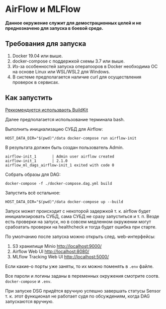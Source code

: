 # AirFlow и MLFlow

**Данное окружение служит для демострационных целей и не преднозначено для запуска в боевой среде.**

## Требования для запуска

1. Docker 19.04 или выше.
2. docker-compose с поддержкой схемы 3.7 или выше.
3. Из-за особенностей запуска оператооров в Docker необходима ОС на основе Linux или WSL/WSL2 для Windows.
4. В системе предполагается наличие curl для осуществления проверок в сервисах. 

## Как запустить

[Реккомендуется использваоть BuildKit](https://docs.docker.com/develop/develop-images/build_enhancements/)

Далее предполагается использование терминала bash.

Выполнить инициализацию СУБД для Airflow:
```
HOST_DATA_DIR="$(pwd)"/data docker-compose run airflow-init
```

В результата должен быть создан пользователь Admin.
```
airflow-init_1       | Admin user airflow created
airflow-init_1       | 2.1.0
airflow_ml_dags_airflow-init_1 exited with code 0
```

Собрать образы для DAG:
```
docker-compose -f ./docker-compose.dag.yml build
```

Запустить всё остальное:
```
HOST_DATA_DIR="$(pwd)"/data docker-compose up --build
```

Запуск может происходит с некоторой задержкой т. к. airflow будет инициализировать СУБД, сама СУБД не сразу запуститься и т. п. Везде есть проверки на запуск, но в совсем медленном окружении могут срабоатать проверки на healthcheck и тогда будет ошибка при старте.

По умолчанию после запуска можно открыть след. web-интерфейсы:

1. S3 хранилище Minio [http://localhost:9000/](http://localhost:9000/)
2. Airflow Web UI [http://localhost:8080/](http://localhost:8080/)
3. MLflow Tracking Web UI [http://localhost:5000/](http://localhost:5000/)

Если какие-о порты уже заняты, то их можно поменять в `.env` файле.

Все пароли и логины заданы в переменных окружения смотрите соотв. `docker-compose` и `.env`.

При запуске DSG придётся вручную успешно завершать статусы Sensor т. к. этот функционал не работает судя по обсуждениям, когда DAG запускаются вручную.

